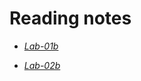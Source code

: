 # Reading notes


- [*Lab-01b*](https://neba9.github.io/reading-notes/growth-mindset)

- [*Lab-02b*](https://neba9.github.io/reading-notes/tools-terminal)


